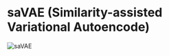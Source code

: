 # saVAE (Similarity-assisted Variational Autoencode) 
![saVAE](https://user-images.githubusercontent.com/86404362/225598276-c6d0fc73-c356-48ba-bd00-6b6293107574.png)
